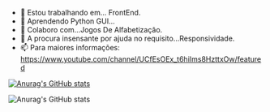 - 🔭 Estou trabalhando em... FrontEnd.
- 🌱 Aprendendo Python GUI...
- 👯 Colaboro com...Jogos De Alfabetização.
- 🤔 A procura insensante por ajuda no requisito...Responsividade.
- 📫 Para maiores informações:
   https://www.youtube.com/channel/UCfEsOEx_t6hiIms8HzttxOw/featured

[![Anurag's GitHub stats](https://github-readme-stats.vercel.app/api?username=maisquejogos)](https://github.com/maisquejogos/github-readme-stats)

![Anurag's GitHub stats](https://github-readme-stats.vercel.app/api?username=maisquejogos&show_icons=true)

